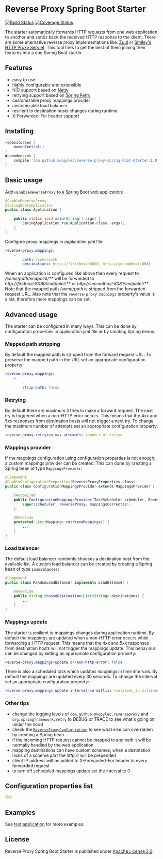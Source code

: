# Reverse Proxy Spring Boot Starter
[![Build Status](https://travis-ci.org/mkopylec/reverse-proxy-spring-boot-starter.svg?branch=master)](https://travis-ci.org/mkopylec/reverse-proxy-spring-boot-starter)
[![Coverage Status](https://coveralls.io/repos/mkopylec/reverse-proxy-spring-boot-starter/badge.svg?branch=master&service=github)](https://coveralls.io/github/mkopylec/reverse-proxy-spring-boot-starter?branch=master)

The starter automatically forwards HTTP requests from one web application to another and sends back the received HTTP response to the client.
There are some alternative reverse proxy implementations like: [Zuul](https://github.com/Netflix/zuul/wiki) or [Smiley's HTTP Proxy Servlet](https://github.com/mitre/HTTP-Proxy-Servlet).
This tool tries to get the best of them joining their features into a one Spring Boot starter.

## Features
- easy to use
- highly configurable and extensible
- NIO support based on [Netty](http://netty.io/)
- retrying support based on [Spring Retry](http://docs.spring.io/spring-batch/reference/html/retry.html)
- customizable proxy mappings provider
- customizable load balancer
- resilient to destination hosts changes during runtime
- X-Forwarded-For header support

## Installing

```gradle
repositories {
    mavenCentral()
}
dependencies {
    compile 'com.github.mkopylec:reverse-proxy-spring-boot-starter:1.0.0'
}
```

## Basic usage
Add `@EnableReverseProxy` to a Spring Boot web application:

```java
@EnableReverseProxy
@SpringBootApplication
public class Application {

    public static void main(String[] args) {
        SpringApplication.run(Application.class, args);
    }
}
```

Configure proxy mappings in _application.yml_ file:

```yaml
reverse-proxy.mappings:
    -
        path: /some/path
        destinations: http://firsthost:8080, http://secondhost:8081
```

When an application is configured like above then every request to _/some/path/endpoint/**_
will be forwarded to _http://firsthost:8080/endpoint/**_ or _http://secondhost:8081/endpoint/**_.
Note that the mapped path _/some/path_ is stripped from the forwarded request URL.
Also note that the `reverse-proxy.mappings` property's value is a list, therefore more mappings can be set.

## Advanced usage
The starter can be configured in many ways. This can be done by configuration properties in _application.yml_ file or by creating Spring beans.

### Mapped path stripping
By default the mapped path is stripped from the forward request URL.
To preserve the mapped path in the URL set an appropriate configuration property:

```yaml
reverse-proxy.mappings:
    -
        ...
        strip-path: false
```

### Retrying
By default there are maximum 3 tries to make a forward request. The next try is triggered when a non-HTTP error occurs.
This means that the 4xx and 5xx responses from destination hosts will not trigger a next try.
To change the maximum number of attempts set an appropriate configuration property:

```yaml
reverse-proxy.retrying.max-attempts: <number_of_tries>
```

### Mappings provider
If the mappings configuration using configuration properties is not enough, a custom mappings provider can be created.
This can done by creating a Spring bean of type `MappingsProvider`:

```java
@Component
@EnableConfigurationProperties(ReverseProxyProperties.class)
public class ConfigurationMappingsProvider extends MappingsProvider {

    @Autowired
	public ConfigurationMappingsProvider(TaskScheduler scheduler, ReverseProxyProperties reverseProxy, MappingsCorrector mappingsCorrector) {
		super(scheduler, reverseProxy, mappingsCorrector);
	}

	@Override
	protected List<Mapping> retrieveMappings() {
		...
	}
}
```

### Load balancer
The default load balancer randomly chooses a destination host from the available list.
A custom load balancer can be created by creating a Spring bean of type `LoadBalancer`:

```java
@Component
public class RandomLoadBalancer implements LoadBalancer {

	@Override
	public String chooseDestination(List<String> destinations) {
		...
	}
}
```

### Mappings update
The starter is resilient to mappings changes during application runtime.
By default the mappings are updated when a non-HTTP error occurs while forwarding a HTTP request.
This means that the 4xx and 5xx responses from destination hosts will not trigger the mappings update.
This behaviour can be changed by setting an appropriate configuration property:

```yaml
reverse-proxy.mappings-update.on-non-http-error: false
```

There is also a scheduled task which updates mappings in time intervals.
By default the mappings are updated every 30 seconds.
To change the interval set an appropriate configuration property:

```yaml
reverse-proxy.mappings-update.interval-in-millis: <interval_in_milliseconds>
```

### Other tips
- change the logging levels of `com.github.mkopylec.reverseproxy` and `org.springframework.retry` to DEBUG or TRACE to see what's going on under the hood
- check the [`ReverseProxyConfiguration`](https://github.com/mkopylec/reverse-proxy-spring-boot-starter/blob/master/src/main/java/com/github/mkopylec/reverseproxy/configuration/ReverseProxyConfiguration.java) to see what else can overridden by creating a Spring bean
- if the incoming HTTP request cannot be mapped to any path it will be normally handled by the web application
- mapping destinations can have custom schemes; when a destination lacks of a scheme part the _http://_ will be prepended
- client IP address will be added to X-Forwarded-For header to every forwarded request
- to turn off scheduled mappings update set the interval to 0

## Configuration properties list

```yaml
tbd
```
## Examples
See [test application](https://github.com/mkopylec/reverse-proxy-spring-boot-starter/tree/master/src/test/java/com/github/mkopylec/reverseproxy/application) for more examples.

## License
Reverse Proxy Spring Boot Starter is published under [Apache License 2.0](http://www.apache.org/licenses/LICENSE-2.0).
